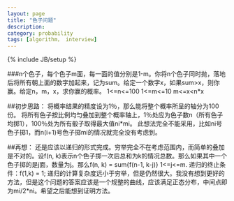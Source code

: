 ```yaml
---
layout: page
title: "色子问题"
description: 
category: probability
tags: [algorithm， interview]
---
```

{% include JB/setup %}

###n个色子，每个色子m面，每一面的值分别是1-m。你将n个色子同时抛，落地后将所有朝上面的数字加起来，记为sum。给定一个数字x，如果sum>x，则你赢。给定n，m，x，求你赢的概率。
    1<=n<=100
    1<=m<=10
    m<=x<n*x

##初步思路：
    将概率结果的精度设为1％，那么能将整个概率所呈的轴分为100份。
    将所有色子按比例均匀叠加到整个概率轴上，1％处应为色子数n（所有色子均掷1），100％处为所有骰子取得最大值ni*mi。
    此想法完全不能采用，比如ni号色子掷1，而n(i+1)号色子掷mi的情况就完全没有考虑到。
	
##再想：
	还是应该以递归的形式完成。穷举完全不在考虑范围内，而简单的叠加是不对的。设f(n, k)表示n个色子掷一次后总和为k的情况总数。那么如果其中一个色子掷的是j面，数量为j。那么f(n, k) = sum{f(n-1, k-j)} 1<=j<=m. 递归的终止条件：f(1,k) = 1;
	递归的计算复杂度远小于穷举，但是仍然很大。我没有想到更好的方法，但是这个问题的答案应该是一个规整的曲线，应该满足正态分布，中间点即为mi/2*ni。希望之后能想到证明方法。 
